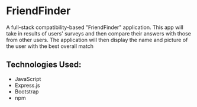 <h1>FriendFinder</h1>
<p>A full-stack compatibility-based "FriendFinder" application. This app will take in results of users' surveys and then compare their answers with those from other users. The application will then display the name and picture of the user with the best overall match</p>

<h2>Technologies Used:</h2>
<ul>
  <li>JavaScript</li>
  <li>Express.js</li>
  <li>Bootstrap</li>
  <li>npm</li>
</ul>
